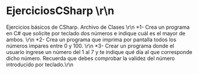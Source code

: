 # EjerciciosCSharp \r\n
Ejercicios básicos de CSharp. Archivo de Clases \r\n
*1- Crea un programa en C# que solicite por teclado dos números e indique cuál es el mayor de ambos. \r\n
*2- Crea un programa que imprima por pantalla todos los números impares entre 0 y 100. \r\n
*3- Crear un programa donde el usuario ingrese un número del 1 al 7 y te indique qué día al que corresponde dicho número. 
    Recuerda que debes comprobar la validez del número introducido por teclado.\r\n
    
